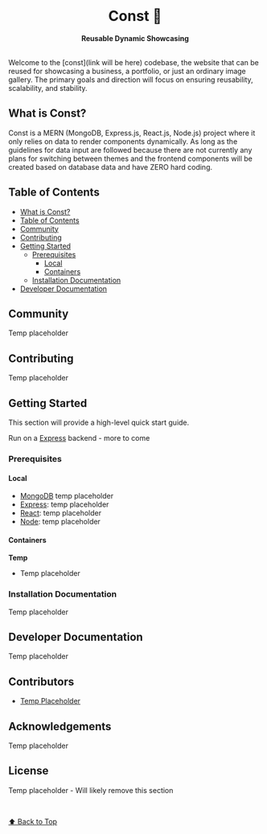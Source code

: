 <div align="center">
  <br>
  <h1>Const 🌱</h1>
  <strong>Reusable Dynamic Showcasing</strong>
</div>
<br>

Welcome to the [const](link will be here) codebase, the website that can
be reused for showcasing a business, a portfolio, or just an ordinary image gallery. The primary goals and direction will focus on
ensuring reusability, scalability, and stability.

## What is Const?

Const is a MERN (MongoDB, Express.js, React.js, Node.js) project where
it only relies on data to render components dynamically. 
As long as the guidelines for data input are followed because there are
not currently any plans for switching between themes and the frontend components will be created based on database data and have ZERO hard coding.

## Table of Contents

- [What is Const?](#what-is-const)
- [Table of Contents](#table-of-contents)
- [Community](#community)
- [Contributing](#contributing)
- [Getting Started](#getting-started)
  - [Prerequisites](#prerequisites)
    - [Local](#local)
    - [Containers](#containers)
  - [Installation Documentation](#installation-documentation)
- [Developer Documentation](#developer-documentation)

## Community

Temp placeholder

## Contributing

Temp placeholder

## Getting Started

This section will provide a high-level quick start guide.

Run on a [Express](https://expressjs.com/) backend - more to come

### Prerequisites

#### Local

- [MongoDB](https://www.mongodb.com/cloud) temp placeholder
- [Express](https://expressjs.com/): temp placeholder
- [React](https://react.dev/): temp placeholder
- [Node](https://nodejs.org/en): temp placeholder

#### Containers

**Temp**

- Temp placeholder

### Installation Documentation

Temp placeholder

## Developer Documentation

Temp placeholder

## Contributors 

- [Temp Placeholder]()

## Acknowledgements

Temp placeholder

## License

Temp placeholder - Will likely remove this section

<br>

[⬆ Back to Top](#Table-of-contents)
